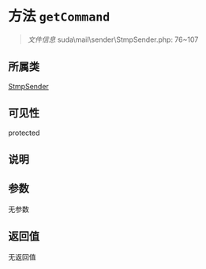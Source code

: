 # 方法 `getCommand`

> *文件信息* suda\mail\sender\StmpSender.php: 76~107

## 所属类 

[StmpSender](../StmpSender.md)

## 可见性

 protected 

## 说明



## 参数


无参数


## 返回值

无返回值
